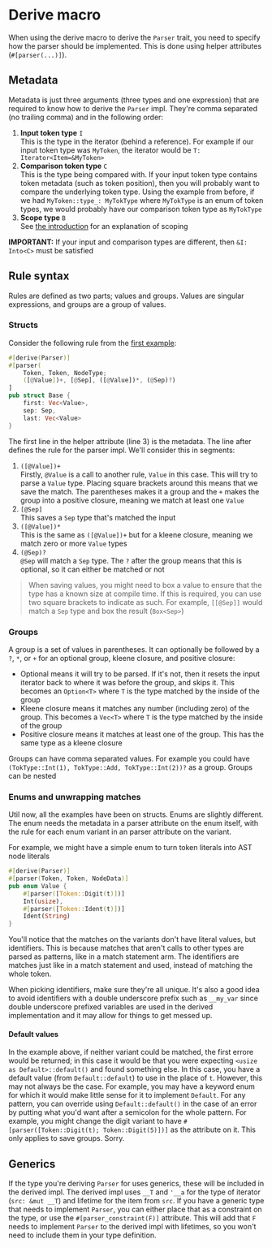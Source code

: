# Derive macro

When using the derive macro to derive the `Parser` trait, you need to specify how the parser should be implemented. This is done using helper attributes (`#[parser(...)]`).

## Metadata

Metadata is just three arguments (three types and one expression) that are required to know how to derive the `Parser` impl. They're comma separated (no trailing comma) and in the following order:
1. **Input token type** `I`\
    This is the type in the iterator (behind a reference). For example if our input token type was `MyToken`, the iterator would be `T: Iterator<Item=&MyToken>`
2. **Comparison token type** `C`\
    This is the type being compared with. If your input token type contains token metadata (such as token position), then you will probably want to compare the underlying token type. Using the example from before, if we had `MyToken::type_: MyTokType` where `MyTokType` is an enum of token types, we would probably have our comparison token type as `MyTokType`
3. **Scope type** `B`\
    See [the introduction](0.start.md#errors-and-scoping) for an explanation of scoping

**IMPORTANT:** If your input and comparison types are different, then `&I: Into<C>` must be satisfied

## Rule syntax

Rules are defined as two parts; values and groups. Values are singular expressions, and groups are a group of values.

### Structs

Consider the following rule from the [first example](https://github.com/fck-language/cflp/tree/master/examples/example1.rs):
```rust
#[derive(Parser)]
#[parser(
    Token, Token, NodeType;
    ([@Value])+, [@Sep], ([@Value])*, (@Sep)?)
]
pub struct Base {
    first: Vec<Value>,
    sep: Sep,
    last: Vec<Value>
}
```

The first line in the helper attribute (line 3) is the metadata. The line after defines the rule for the parser impl. We'll consider this in segments:
1. `([@Value])+`\
    Firstly, `@Value` is a call to another rule, `Value` in this case. This will try to parse a `Value` type. Placing square brackets around this means that we save the match. The parentheses makes it a group and the `+` makes the group into a positive closure, meaning we match at least one `Value`
2. `[@Sep]`\
    This saves a `Sep` type that's matched the input
3. `([@Value])*`\
    This is the same as `([@Value])+` but for a kleene closure, meaning we match zero or more `Value` types
4. `(@Sep)?`\
    `@Sep` will match a `Sep` type. The `?` after the group means that this is optional, so it can either be matched or not

> When saving values, you might need to box a value to ensure that the type has a known size at compile time. If this is required, you can use two square brackets to indicate as such. For example, `[[@Sep]]` would match a `Sep` type and box the result (`Box<Sep>`)
 
### Groups

A group is a set of values in parentheses. It can optionally be followed by a `?`, `*`, or `+` for an optional group, kleene closure, and positive closure:
- Optional means it will try to be parsed. If it's not, then it resets the input iterator back to where it was before the group, and skips it. This becomes an `Option<T>` where `T` is the type matched by the inside of the group
- Kleene closure means it matches any number (including zero) of the group. This becomes a `Vec<T>` where `T` is the type matched by the inside of the group
- Positive closure means it matches at least one of the group. This has the same type as a kleene closure

Groups can have comma separated values. For example you could have `(TokType::Int(1), TokType::Add, TokType::Int(2))?` as a group. Groups can be nested

### Enums and unwrapping matches

Util now, all the examples have been on structs. Enums are slightly different. The enum needs the metadata in a parser attribute on the enum itself, with the rule for each enum variant in an parser attribute on the variant.

For example, we might have a simple enum to turn token literals into AST node literals

```rust
#[derive(Parser)]
#[parser(Token, Token, NodeData)]
pub enum Value {
    #[parser([Token::Digit(t)])]
    Int(usize),
    #[parser([Token::Ident(t)])]
    Ident(String)
}
```

You'll notice that the matches on the variants don't have literal values, but identifiers. This is because matches that aren't calls to other types are parsed as patterns, like in a match statement arm. The identifiers are matches just like in a match statement and used, instead of matching the whole token.

When picking identifiers, make sure they're all unique. It's also a good idea to avoid identifiers with a double underscore prefix such as `__my_var` since double underscore prefixed variables are used in the derived implementation and it may allow for things to get messed up.

#### Default values

In the example above, if neither variant could be matched, the first errore would be returned; in this case it would be that you were expecting `<usize as Default>::default()` and found something else. In this case, you have a default value (from `Default::default`) to use in the place of `t`. However, this may not always be the case. For example, you may have a keyword enum for which it would make little sense for it to implement `Default`. For any pattern, you can override using `Default::default()` in the case of an error by putting what you'd want after a semicolon for the whole pattern. For example, you might change the digit variant to have `#[parser([Token::Digit(t); Token::Digit(5)])]` as the attribute on it. This only applies to save groups. Sorry.

## Generics

If the type you're deriving `Parser` for uses generics, these will be included in the derived impl. The derived impl uses `__T` and `'__a` for the type of iterator (`src: &mut __T`) and lifetime for the item from `src`. If you have a generic type that needs to implement `Parser`, you can either place that as a constraint on the type, or use the `#[parser_constraint(F)]` attribute. This will add that `F` needs to implement `Parser` to the derived impl with lifetimes, so you won't need to include them in your type definition.
